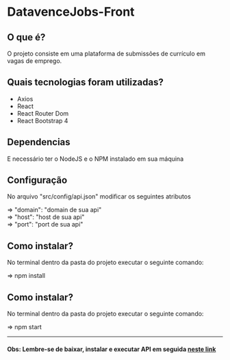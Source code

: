# DatavenceJobs-Front

## O que é?
<p>
    O projeto consiste em uma plataforma de submissões de currículo em vagas de emprego.
</p>

## Quais tecnologias foram utilizadas?
<ul>
    <li>Axios</li>
    <li>React</li>
    <li>React Router Dom</li>
    <li>React Bootstrap 4</li>
</ul>

## Dependencias

<p>E necessário ter o NodeJS e o NPM instalado em sua máquina</p>

## Configuração
<p>No arquivo "src/config/api.json" modificar os seguintes atributos</p>

=> "domain": "domain de sua api" <br/>
=> "host": "host de sua api" <br/>
=> "port": "port de sua api" <br/>

## Como instalar?

<p>No terminal dentro da pasta do projeto executar o seguinte comando: </p>

=> npm install

## Como instalar?

<p>No terminal dentro da pasta do projeto executar o seguinte comando: </p>

=> npm start

<hr style="width: 100%"/>

#### Obs: Lembre-se de baixar, instalar e executar API em seguida <a href="https://github.com/charles-bezerra/datavencejobs-api/">neste link</a>
